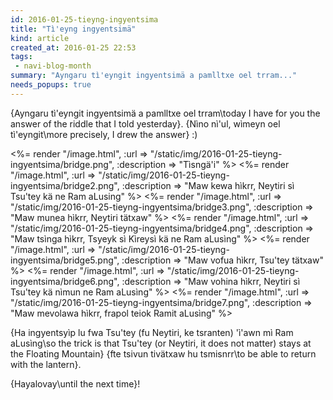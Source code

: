 ```yaml
---
id: 2016-01-25-tieyng-ingyentsima
title: "Tì'eyng ingyentsimä"
kind: article
created_at: 2016-01-25 22:53
tags:
 - navi-blog-month
summary: "Ayngaru tì'eyngit ingyentsimä a pamlltxe oel trram..."
needs_popups: true
---
```


{Ayngaru tì'eyngit ingyentsimä a pamlltxe oel trram\today I have for you the answer of the riddle that I told yesterday}.
{Nìno nì'ul, wìmeyn oel tì'eyngit\more precisely, I drew the answer} :)

<%= render "/image.html", :url => "/static/img/2016-01-25-tieyng-ingyentsima/bridge.png", :description => "Tìsngä'i" %>
<%= render "/image.html", :url => "/static/img/2016-01-25-tieyng-ingyentsima/bridge2.png", :description => "Maw kewa hìkrr, Neytiri sì Tsu'tey kä ne Ram aLusing" %>
<%= render "/image.html", :url => "/static/img/2016-01-25-tieyng-ingyentsima/bridge3.png", :description => "Maw munea hìkrr, Neytiri tätxaw" %>
<%= render "/image.html", :url => "/static/img/2016-01-25-tieyng-ingyentsima/bridge4.png", :description => "Maw tsìnga hìkrr, Tsyeyk sì Kìreysì kä ne Ram aLusìng" %>
<%= render "/image.html", :url => "/static/img/2016-01-25-tieyng-ingyentsima/bridge5.png", :description => "Maw vofua hìkrr, Tsu'tey tätxaw" %>
<%= render "/image.html", :url => "/static/img/2016-01-25-tieyng-ingyentsima/bridge6.png", :description => "Maw vohina hìkrr, Neytiri sì Tsu'tey kä nìmun ne Ram aLusìng" %>
<%= render "/image.html", :url => "/static/img/2016-01-25-tieyng-ingyentsima/bridge7.png", :description => "Maw mevolawa hìkrr, frapol teiok Ramit aLusìng" %>

{Ha ingyentsyìp lu fwa Tsu'tey (fu Neytiri, ke tsranten) 'ì'awn mì Ram aLusìng\so the trick is that Tsu'tey (or Neytiri, it does not matter) stays at the Floating Mountain}
{fte tsivun tivätxaw hu tsmisnrr\to be able to return with the lantern}.

{Hayalovay\until the next time}!

